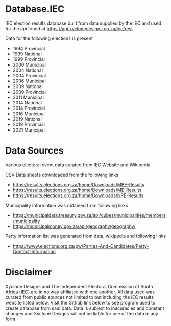 # Database.IEC
IEC election results database built from data supplied by the IEC and used for the api found at https://api.xyclonedesigns.co.za/iec/rest

Data for the following elections is present
- 1994 Provincial
- 1999 National 
- 1999 Provincial 
- 2000 Municipal 
- 2004 National 
- 2004 Provincial 
- 2006 Municipal 
- 2009 National 
- 2009 Provincial 
- 2011 Municipal 
- 2014 National 
- 2014 Provincial 
- 2016 Municipal 
- 2019 National 
- 2019 Provincial 
- 2021 Municipal 

# Data Sources

Various electoral event data curated from IEC Website and Wikipedia

CSV Data sheets downloaded from the following links

- https://results.elections.org.za/home/Downloads/MBE-Results
- https://results.elections.org.za/home/Downloads/ME-Results
- https://results.elections.org.za/home/Downloads/NPE-Results

Municipality information was obtained from following links

- https://municipaldata.treasury.gov.za/api/cubes/municipalities/members/municipality
- https://municipalmoney.gov.za/api/geography/geography/

Party information list was generated from data, wikipedia and following links

- https://www.elections.org.za/pw/Parties-And-Candidates/Party-Contact-Information  

# Disclaimer

Xyclone Designs and The Independent Electoral Commission of South Africa (IEC) are in no way affiliated with one another. All data used was curated from public sources not limited to but including the IEC results website listed below. Visit the Github link below to see program used to create database from said data. Data is subject to inacuracies and constant changes and Xyclone Designs will not be liable for use of the data in any form.
